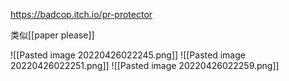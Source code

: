https://badcop.itch.io/pr-protector


类似[[paper please]]



![[Pasted image 20220426022245.png]]
![[Pasted image 20220426022251.png]]
![[Pasted image 20220426022259.png]]